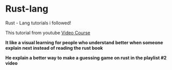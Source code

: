 # Rust-lang
Rust - Lang tutorials i followed!

This tutorial from youtube [Video Course](https://www.youtube.com/playlist?list=PLai5B987bZ9CoVR-QEIN9foz4QCJ0H2Y8)

**It like a visual learning for people who understand better when someone explain next instead of reading the rust book**

**He explain a better way to make a guessing game on rust in the playlist #2 video**
